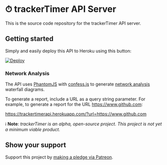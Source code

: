 # ⏱ trackerTimer API Server  

This is the source code repository for the trackerTimer API server.  

## Getting started  

Simply and easily deploy this API to Heroku using this button:  

[![Deploy](https://www.herokucdn.com/deploy/button.svg)](https://heroku.com/deploy)  

### Network Analysis  

The API uses [PhantomJS](http://phantomjs.org/) with [confess.js](https://github.com/jamesgpearce/confess) to generate [network analysis](http://phantomjs.org/network-monitoring.html) waterfall diagrams.  

To generate a report, include a URL as a query string parameter. For example, to generate a report for the URL https://www.github.com:  

https://trackertimerapi.herokuapp.com/?url=https://www.github.com  

ℹ **Note**: *trackerTimer is an alpha, open-source project. This project is not yet a minimum viable product.*  

## Show your support  

Support this project by [making a pledge via Patreon](https://www.patreon.com/jmg1138).  

